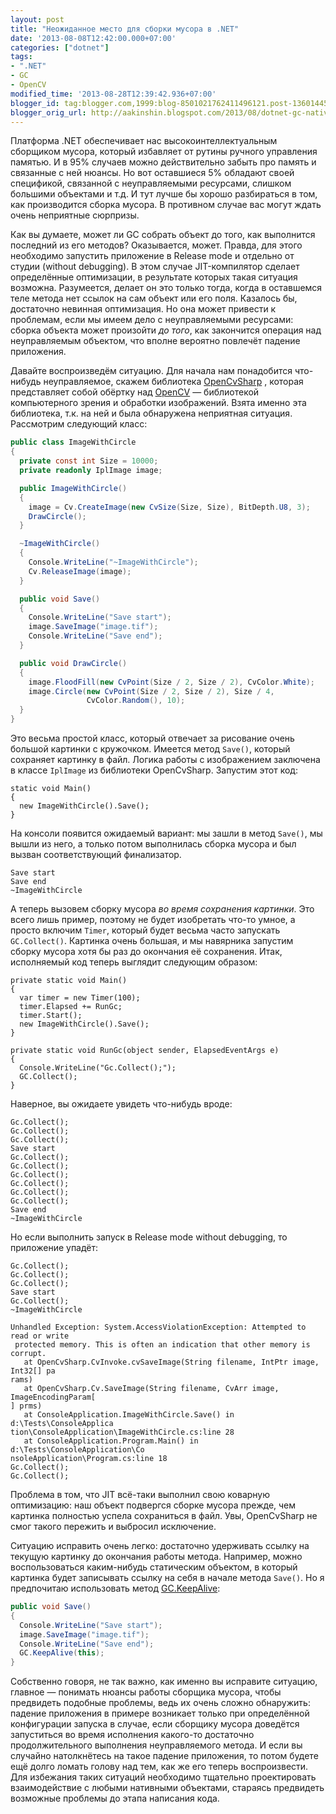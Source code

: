 ```yaml
---
layout: post
title: "Неожиданное место для сборки мусора в .NET"
date: '2013-08-08T12:42:00.000+07:00'
categories: ["dotnet"]
tags:
- ".NET"
- GC
- OpenCV
modified_time: '2013-08-28T12:39:42.936+07:00'
blogger_id: tag:blogger.com,1999:blog-8501021762411496121.post-1360144528479220282
blogger_orig_url: http://aakinshin.blogspot.com/2013/08/dotnet-gc-native.html
---
```


Платформа .NET обеспечивает нас высокоинтеллектуальным сборщиком мусора, который избавляет от рутины ручного управления памятью. И в 95% случаев можно действительно забыть про память и связанные с ней нюансы. Но вот оставшиеся 5% обладают своей спецификой, связанной с неуправляемыми ресурсами, слишком большими объектами и т.д. И тут лучше бы хорошо разбираться в том, как производится сборка мусора. В противном случае вас могут ждать очень неприятные сюрпризы.

Как вы думаете, может ли GC собрать объект до того, как выполнится последний из его методов? Оказывается, может. Правда, для этого необходимо запустить приложение в Release mode и отдельно от студии (without debugging). В этом случае JIT-компилятор сделает определённые оптимизации, в результате которых такая ситуация возможна. Разумеется, делает он это только тогда, когда в оставшемся теле метода нет ссылок на сам объект или его поля. Казалось бы, достаточно невинная оптимизация. Но она может привести к проблемам, если мы имеем дело с неуправляемыми ресурсами: сборка объекта может произойти *до того*, как закончится операция над неуправляемым объектом, что вполне вероятно повлечёт падение приложения.<!--more-->

Давайте воспроизведём ситуацию. Для начала нам понадобится что-нибудь неуправляемое, скажем библиотека [OpenCvSharp](https://code.google.com/p/opencvsharp/)
, которая представляет собой обёртку над [OpenCV](http://opencv.org/) — библиотекой компьютерного зрения и обработки изображений. Взята именно эта библиотека, т.к. на ней и была обнаружена неприятная ситуация. Рассмотрим следующий класс:

```cs
public class ImageWithCircle
{
  private const int Size = 10000;
  private readonly IplImage image;

  public ImageWithCircle()
  {            
    image = Cv.CreateImage(new CvSize(Size, Size), BitDepth.U8, 3);
    DrawCircle();
  }

  ~ImageWithCircle()
  {
    Console.WriteLine("~ImageWithCircle");
    Cv.ReleaseImage(image);
  }

  public void Save()
  {
    Console.WriteLine("Save start");
    image.SaveImage("image.tif");
    Console.WriteLine("Save end");
  }

  public void DrawCircle()
  {
    image.FloodFill(new CvPoint(Size / 2, Size / 2), CvColor.White);
    image.Circle(new CvPoint(Size / 2, Size / 2), Size / 4, 
                 CvColor.Random(), 10);
  }
}
```

Это весьма простой класс, который отвечает за рисование очень большой картинки с кружочком. Имеется метод `Save()`, который сохраняет картинку в файл. Логика работы с изображением заключена в классе `IplImage` из библиотеки OpenCvSharp. Запустим этот код:

```
static void Main()
{
  new ImageWithCircle().Save();
}
```

На консоли появится ожидаемый вариант: мы зашли в метод `Save()`, мы вышли из него, а только потом выполнилась сборка мусора и был вызван соответствующий финализатор.

```
Save start
Save end
~ImageWithCircle
```

А теперь вызовем сборку мусора *во время сохранения картинки*. Это всего лишь пример, поэтому не будет изобретать что-то умное, а просто включим `Timer`, который будет весьма часто запускать `GC.Collect()`. Картинка очень большая, и мы навярника запустим сборку мусора хотя бы раз до окончания её сохранения. Итак, исполняемый код теперь выглядит следующим образом:

```
private static void Main()
{
  var timer = new Timer(100);
  timer.Elapsed += RunGc;
  timer.Start();
  new ImageWithCircle().Save();
}

private static void RunGc(object sender, ElapsedEventArgs e)
{
  Console.WriteLine("Gc.Collect();");
  GC.Collect();
}
```

Наверное, вы ожидаете увидеть что-нибудь вроде:

```
Gc.Collect();
Gc.Collect();
Gc.Collect();
Save start
Gc.Collect();
Gc.Collect();
Gc.Collect();
Gc.Collect();
Gc.Collect();
Gc.Collect();
Save end
~ImageWithCircle
```

Но если выполнить запуск в Release mode without debugging, то приложение упадёт:

```
Gc.Collect();
Gc.Collect();
Gc.Collect();
Save start
Gc.Collect();
~ImageWithCircle

Unhandled Exception: System.AccessViolationException: Attempted to read or write
 protected memory. This is often an indication that other memory is corrupt.
   at OpenCvSharp.CvInvoke.cvSaveImage(String filename, IntPtr image, Int32[] pa
rams)
   at OpenCvSharp.Cv.SaveImage(String filename, CvArr image, ImageEncodingParam[
] prms)
   at ConsoleApplication.ImageWithCircle.Save() in d:\Tests\ConsoleApplica
tion\ConsoleApplication\ImageWithCircle.cs:line 28
   at ConsoleApplication.Program.Main() in d:\Tests\ConsoleApplication\Co
nsoleApplication\Program.cs:line 18
Gc.Collect();
Gc.Collect();
```

Проблема в том, что JIT всё-таки выполнил свою коварную оптимизацию: наш объект подвергся сборке мусора прежде, чем картинка полностью успела сохраниться в файл. Увы, OpenCvSharp не смог такого пережить и выбросил исключение.

Ситуацию исправить очень легко: достаточно удерживать ссылку на текущую картинку до окончания работы метода. Например, можно воспользоваться каким-нибудь статическим объектом, в который картинка будет записывать ссылку на себя в начале метода `Save()`. Но я предпочитаю использовать метод [GC.KeepAlive](http://msdn.microsoft.com/en-us/library/system.gc.keepalive.aspx):

```cs
public void Save()
{
  Console.WriteLine("Save start");
  image.SaveImage("image.tif");
  Console.WriteLine("Save end");
  GC.KeepAlive(this);
}
```

Собственно говоря, не так важно, как именно вы исправите ситуацию, главное — понимать нюансы работы сборщика мусора, чтобы предвидеть подобные проблемы, ведь их очень сложно обнаружить: падение приложения в примере возникает только при определённой конфигурации запуска в случае, если сборщику мусора доведётся запуститься во время исполнения какого-то достаточно продолжительного выполнения неуправляемого метода. И если вы случайно натолкнётесь на такое падение приложения, то потом будете ещё долго ломать голову над тем, как же его теперь воспроизвести. Для избежания таких ситуаций необходимо тщательно проектировать взаимодействие с любыми нативными объектами, стараясь предвидеть возможные проблемы до этапа написания кода.